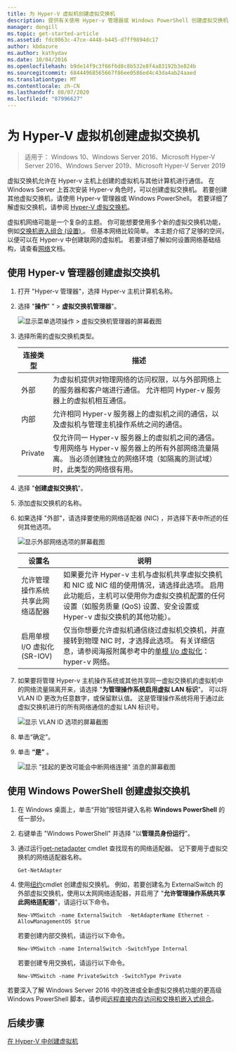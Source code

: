 ```yaml
---
title: 为 Hyper-V 虚拟机创建虚拟交换机
description: 提供有关使用 Hyper-v 管理器或 Windows PowerShell 创建虚拟交换机的说明
manager: dongill
ms.topic: get-started-article
ms.assetid: fdc8063c-47ce-4448-b445-d7ff9894dc17
author: kbdazure
ms.author: kathydav
ms.date: 10/04/2016
ms.openlocfilehash: b9de14f9c3f66f6d8c8b532e8f4a83192b3e824b
ms.sourcegitcommit: 68444968565667f86ee0586ed4c43da4ab24aaed
ms.translationtype: MT
ms.contentlocale: zh-CN
ms.lasthandoff: 08/07/2020
ms.locfileid: "87996627"
---
```

# <a name="create-a-virtual-switch-for-hyper-v-virtual-machines"></a>为 Hyper-V 虚拟机创建虚拟交换机

>适用于： Windows 10、Windows Server 2016、Microsoft Hyper-V Server 2016、Windows Server 2019、Microsoft Hyper-V Server 2019

虚拟交换机允许在 Hyper-v 主机上创建的虚拟机与其他计算机进行通信。 在 Windows Server 上首次安装 Hyper-v 角色时，可以创建虚拟交换机。 若要创建其他虚拟交换机，请使用 Hyper-v 管理器或 Windows PowerShell。 若要详细了解虚拟交换机，请参阅 [Hyper-V 虚拟交换机](../../hyper-v-virtual-switch/Hyper-V-Virtual-Switch.md)。

虚拟机网络可能是一个复杂的主题。 你可能想要使用多个新的虚拟交换机功能，例如[交换机嵌入组合 (设置) ](../../hyper-v-virtual-switch/RDMA-and-Switch-Embedded-Teaming.md#switch-embedded-teaming-set)。 但基本网络比较简单。 本主题介绍了足够的空间，以便可以在 Hyper-v 中创建联网的虚拟机。 若要详细了解如何设置网络基础结构，请查看[网络](../../../networking/index.yml)文档。

## <a name="create-a-virtual-switch-by-using-hyper-v-manager"></a>使用 Hyper-v 管理器创建虚拟交换机

1.  打开 "Hyper-v 管理器"，选择 Hyper-v 主机计算机名称。

2.  选择 "**操作**" "  >  **虚拟交换机管理器**"。

    ![显示菜单选项操作 > 虚拟交换机管理器的屏幕截图](../media/Hyper-V-Action-VSwitchManager.png)

3.  选择所需的虚拟交换机类型。

    |连接类型|描述|
    |-------------------|---------------|
    |外部|为虚拟机提供对物理网络的访问权限，以与外部网络上的服务器和客户端进行通信。 允许相同 Hyper-v 服务器上的虚拟机相互通信。|
    |内部|允许相同 Hyper-v 服务器上的虚拟机之间的通信，以及虚拟机与管理主机操作系统之间的通信。|
    |Private|仅允许同一 Hyper-v 服务器上的虚拟机之间的通信。 专用网络与 Hyper-v 服务器上的所有外部网络流量隔离。 当必须创建独立的网络环境（如隔离的测试域）时，此类型的网络很有用。|

4.  选择 "**创建虚拟交换机**"。

5.  添加虚拟交换机的名称。

6.  如果选择 "外部"，请选择要使用的网络适配器 (NIC) ，并选择下表中所述的任何其他选项。

    ![显示外部网络选项的屏幕截图](../media/Hyper-V-NewVSwitch-ExternalOptions.png)

    |设置名|说明|
    |----------------|---------------|
    |允许管理操作系统共享此网络适配器|如果要允许 Hyper-v 主机与虚拟机共享虚拟交换机和 NIC 或 NIC 组的使用情况，请选择此选项。 启用此功能后，主机可以使用你为虚拟交换机配置的任何设置（如服务质量 (QoS) 设置、安全设置或 Hyper-v 虚拟交换机的其他功能）。|
    |启用单根 I/O 虚拟化 (SR-IOV)|仅当你想要允许虚拟机通信绕过虚拟机交换机，并直接转到物理 NIC 时，才选择此选项。 有关详细信息，请参阅海报附属参考中的[单根 I/o 虚拟化](/previous-versions/windows/it-pro/windows-server-2012-R2-and-2012/dn641211(v=ws.11)#Sec4)： hyper-v 网络。|

7.  如果要将管理 Hyper-v 主机操作系统或其他共享同一虚拟交换机的虚拟机中的网络流量隔离开来，请选择 "**为管理操作系统启用虚拟 LAN 标识**"。 可以将 VLAN ID 更改为任意数字，或保留默认值。 这是管理操作系统将用于通过此虚拟交换机进行的所有网络通信的虚拟 LAN 标识号。

    ![显示 VLAN ID 选项的屏幕截图](../media/Hyper-V-NewSwitch-VLAN.png)

8.  单击“确定”。

9. 单击 **“是”** 。

    ![显示 "挂起的更改可能会中断网络连接" 消息的屏幕截图](../media/Hyper-V-NewVSwitch-DisruptNetwork.png)

## <a name="create-a-virtual-switch-by-using-windows-powershell"></a>使用 Windows PowerShell 创建虚拟交换机

1.  在 Windows 桌面上，单击“开始”按钮并键入名称 **Windows PowerShell** 的任一部分。

2.  右键单击 "Windows PowerShell" 并选择 "以**管理员身份运行**"。

3.  通过运行[get-netadapter](https://technet.microsoft.com/library/jj130867.aspx) cmdlet 查找现有的网络适配器。 记下要用于虚拟交换机的网络适配器名称。

    ```
    Get-NetAdapter
    ```

4.  使用[纽约](/powershell/module/hyper-v/new-vmswitch?view=win10-ps)cmdlet 创建虚拟交换机。 例如，若要创建名为 ExternalSwitch 的外部虚拟交换机，使用以太网网络适配器，并启用了 "**允许管理操作系统共享此网络适配器**"，请运行以下命令。

    ```
    New-VMSwitch -name ExternalSwitch  -NetAdapterName Ethernet -AllowManagementOS $true
    ```

    若要创建内部交换机，请运行以下命令。

    ```
    New-VMSwitch -name InternalSwitch -SwitchType Internal
    ```

    若要创建专用交换机，请运行以下命令。

    ```
    New-VMSwitch -name PrivateSwitch -SwitchType Private
    ```

若要深入了解 Windows Server 2016 中的改进或全新虚拟交换机功能的更高级 Windows PowerShell 脚本，请参阅[远程直接内存访问和交换机嵌入式组合](../../hyper-v-virtual-switch/RDMA-and-Switch-Embedded-Teaming.md)。


## <a name="next-step"></a>后续步骤
[在 Hyper-V 中创建虚拟机](Create-a-virtual-machine-in-Hyper-V.md)